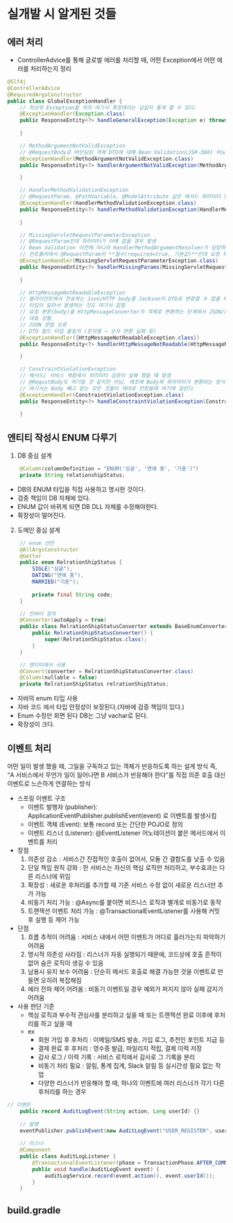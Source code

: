 # 실개발 시 알게된 것들

## 에러 처리
- ControllerAdvice를 통해 글로벌 에러를 처리할 때, 어떤 Exception에서 어떤 에러를 처리하는지 정리
```java
@Slf4j
@ControllerAdvice
@RequiredArgsConstructor
public class GlobalExceptionHandler {
    // 최상위 Exception을 처리 여기서 특정에러는 넘길지 통제 할 수 있다.
    @ExceptionHandler(Exception.class)
    public ResponseEntity<?> handleGeneralException(Exception e) throws Exception {
    
    }

    // MethodArgumentNotValidException
    // @RequestBody로 바인딩된 객체 DTO에 대해 Bean Validation(JSR-380) 어노테이션(@NotNull, @Size, @Email …) 검증이 실패했을 때
    @ExceptionHandler(MethodArgumentNotValidException.class)
    public ResponseEntity<?> handlerArgumentNotValidException(MethodArgumentNotValidException e) {

    }

    // HandlerMethodValidationException
    // @RequestParam, @PathVariable, @ModelAttribute 같은 메서드 파라미터 단위에 Bean Validation을 적용했을 때 검증 실패 시
    @ExceptionHandler(HandlerMethodValidationException.class)
    public ResponseEntity<?> handlerMethodValidationException(HandlerMethodValidationException e) {
        
    }

    // MissingServletRequestParameterException
    // @RequestParam인데 파라미터가 아예 없을 경우 발생
    // Bean Validation 이전에 아니라 HandlerMethodArgumentResolver가 담당하는 로직에서 발생하는 에러를 처리
    // 컨트롤러에서 @RequestParam이 **필수(required=true, 기본값)**인데 요청 파라미터가 아예 누락되었을 때
    @ExceptionHandler(MissingServletRequestParameterException.class)
    public ResponseEntity<?> handlerMissingParams(MissingServletRequestParameterException e) {
        
    }

    // HttpMessageNotReadableException
    // 클라이언트에서 전송하는 Json/HTTP body를 Jackson이 DTO로 변환할 수 없을 때 발생
    // 타입이 달라서 발생하는 것도 여기서 잡힘
    // 요청 본문(body)을 HttpMessageConverter가 객체로 변환하는 단계에서 JSON/XML 등 파싱 자체가 실패할 때
    // 대표 상황
    // JSON 문법 오류
    // DTO 필드 타입 불일치 (문자열 → 숫자 변환 실패 등)
    @ExceptionHandler({HttpMessageNotReadableException.class})
    public ResponseEntity<?> handlerHttpMessageNotReadable(HttpMessageNotReadableException e) {

    }

    // ConstraintViolationException
    // 메서드/ 서비스 계층에서 파리미터 검증이 실패 했을 때 발생
    // @RequstBody도 여기일 것 같지만 아님, 애초에 Body와 파라미터가 변환되는 방식 자체가 다름
    // 여기서는 Body 빼고 받는 모든 것들이 제대로 안왔을때 여기에 걸린다.
    @ExceptionHandler(ConstraintViolationException.class)
    public ResponseEntity<?> handleConstraintViolationException(ConstraintViolationException e, HttpServletRequest request) {
        
    }
```

## 엔티티 작성시 ENUM 다루기

1. DB 중심 설계
```java
    @Column(columnDefinition = "ENUM('싱글', '연애 중', '기혼')")
    private String relationshipStatus;
```
- DB의 ENUM 타입을 직접 사용하고 명시한 것이다.
- 검증 책임이 DB 자체에 있다.
- ENUM 값이 바뀌게 되면 DB DLL 자체를 수정해야한다.
- 확장성이 떨어진다.

2. 도메인 중심 설계
```java
    // enum 선언
    @AllArgsConstructor
    @Getter
    public enum RelrationShipStatus {
        SIGLE("싱글"),
        DATING("연애 중"),
        MARRIED("기혼");
    
        private final String code;
    }

    // 컨버터 정의
    @Converter(autoApply = true)
    public class RelrationShipStatusConverter extends BaseEnumConverter<RelrationShipStatus> {
        public RelrationShipStatusConverter() {
            super(RelrationShipStatus.class);
        }
    }

    // 엔티티에서 사용
    @Convert(converter = RelrationShipStatusConverter.class) 
    @Column(nullable = false) 
    private RelrationShipStatus relrationShipStatus;
```
- 자바의 enum 타입 사용
- 자바 코드 에서 타입 안정성이 보장된다.(자바에 검증 책임이 있다.)
- Enum 수정만 회면 된다 DB는 그냥 vachar로 된다.
- 확장성이 크다.

## 이벤트 처리
어떤 일이 발생 했을 때, 그일을 구독하고 있는 객체가 반응하도록 하는 설계 방식 즉, “A 서비스에서 무언가 일이 일어나면 B 서비스가 반응해야 한다”를 직접 의존 호출 대신 이벤트로 느슨하게 연결하는 방식
- 스프링 이벤트 구조
    - 이벤트 발행자 (publisher): ApplicationEventPublisher.publishEvent(event) 로 이벤트를 발생시킴
    - 이벤트 객체 (Event): 보통 record 또는 간단한 POJO로 정의
    - 이벤트 리스너 (Listener): @EventListener 어노테이션이 붙은 메서드에서 이벤트를 처리
- 장점
    1. 의존성 감소 :  서비스간 진접적인 호출이 없어서, 모듈 간 결합도를 낮출 수 있음
    2. 단일 책임 원칙 강화 : 한 서비스는 자신의 핵심 로직만 처리하고, 부수효과는 다른 리스너에 위임
    3. 확장성 : 새로운 후처리를 추가할 때 기존 서비스 수정 없이 새로운 리스너만 추가 가능
    4. 비동기 처리 가능 :  @Async를 붙이면 비즈니스 로직과 별개로 비동기로 동작
    5. 트랜잭션 이벤트 처리 가능 : @TransactionalEventListener를 사용해 커밋 후 실행 등 제어 가능
- 단점
    1. 흐름 추적이 어려움 : 서비스 내에서 어떤 이벤트가 어디로 흘러가는지 파악하기 어려움
    2. 명시적 의존성 사라짐 :  리스너가 자동 실행되기 때문에, 코드상에 호출 흔적이 없어 숨은 로직이 생길 수 있음
    3. 남용시 유지 보수 어려움 : 단순히 메서드 호출로 해결 가능한 것을 이벤트로 만들면 오히려 복잡해짐
    4. 에러 전파 제어 어려옴 :  비동기 이벤트일 경우 예외가 퍼지지 않아 실패 감지가 어려움
- 사용 판단 기준
    - 핵심 로직과 부수적 관심사를 분리하고 싶을 때 또는 트랜잭션 완료 이후에 후처리를 하고 싶을 때
    - ex
        - 회원 가입 후 후처리 : 이메일/SMS 발송, 가입 로그, 추천인 포인트 지급 등
        - 결제 완료 후 후처리 : 영수증 발급, 마일리지 적립, 결제 이력 저장
        - 감사 로그 / 이력 기록 : 서비스 로직에서 감사로 그 기록을 분리
        - 비동기 처리 필요 : 알림, 통계 집계, Slack 알림 등 실시간성 필요 없는 작업
        - 다양한 리스너가 반응해야 할 때, 하나의 이벤트에 여러 리스너가 각기 다른 후처리를 하는 경우
```java
// 이벤트
    public record AuditLogEvent(String action, Long userId) {}
    
    // 발행
    eventPublisher.publishEvent(new AuditLogEvent("USER_REGISTER", user.getId()));
    
    // 리스너
    @Component
    public class AuditLogListener {
        @TransactionalEventListener(phase = TransactionPhase.AFTER_COMMIT)
        public void handle(AuditLogEvent event) {
            auditLogService.record(event.action(), event.userId());
        }
    }
```

## build.gradle

